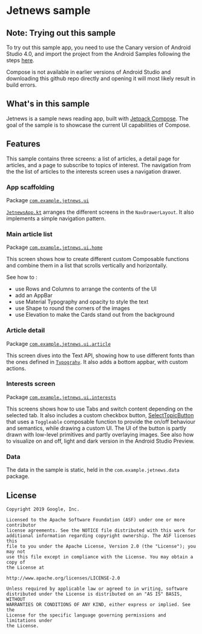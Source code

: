 # Jetnews sample

## Note: Trying out this sample

To try out this sample app, you need to use the Canary version of Android Studio 4.0, and import the
project from the Android Samples following the steps
[here](https://developer.android.com/jetpack/compose/setup#sample).

Compose is not available in earlier versions of Android Studio and downloading this github repo
directly and opening it will most likely result in build errors.

## What's in this sample

Jetnews is a sample news reading app, built with
[Jetpack Compose](https://developer.android.com/jetpack/compose). The goal of the sample is to 
showcase the current UI capabilities of Compose.

## Features

This sample contains three screens: a list of articles, a detail page for articles, and a page to 
subscribe to topics of interest. The navigation from the the list of articles to the interests
screen uses a navigation drawer.

### App scaffolding

Package [`com.example.jetnews.ui`][1]

[`JetnewsApp.kt`][2] arranges the different screens in the `NavDrawerLayout`. It also implements a simple
navigation pattern.

[1]: https://github.com/android/compose-samples/Jetnews/app/src/main/java/com/example/jetnews/ui
[2]: https://github.com/android/compose-samples/Jetnews/app/src/main/java/com/example/jetnews/ui/JetnewsApp.kt
[3]: https://github.com/android/compose-samples/Jetnews/app/src/main/java/com/example/jetnews/ui/article

### Main article list

Package [`com.example.jetnews.ui.home`][4]

This screen shows how to create different custom Composable functions and combine them in a list
that scrolls vertically and horizontally.

See how to :

* use Rows and Columns to arrange the contents of the UI
* add an AppBar
* use Material Typography and opacity to style the text
* use Shape to round the corners of the images
* use Elevation to make the Cards stand out from the background

[4]: https://github.com/android/compose-samples/Jetnews/app/src/main/java/com/example/jetnews/ui/home

### Article detail

Package [`com.example.jetnews.ui.article`][5]

This screen dives into the Text API, showing how to use different fonts than the ones defined in
[`Typograhy`][6]. It also adds a bottom appbar, with custom actions.

[5]: https://github.com/android/compose-samples/Jetnews/app/src/main/java/com/example/jetnews/ui/article
[6]: https://github.com/android/compose-samples/Jetnews/app/src/main/java/com/example/jetnews/ui/Typography.kt

### Interests screen

Package [`com.example.jetnews.ui.interests`][7]

This screens shows how to use Tabs and switch content depending on the selected tab. It
also includes a custom checkbox button, [SelectTopicButton][8]
that uses a `Toggleable` composable function to provide
the on/off behaviour and semantics, while drawing a custom UI. The UI of the button is partly
drawn with low-level primitives and partly overlaying images. See also how to visualize
on and off, light and dark version in the Android Studio Preview.

[7]: https://github.com/android/compose-samples/Jetnews/app/src/main/java/com/example/jetnews/ui/interests
[8]: https://github.com/android/compose-samples/Jetnews/app/src/main/java/com/example/jetnews/ui/interests/SelectTopicButton.kt

### Data

The data in the sample is static, held in the `com.example.jetnews.data` package.

## License


```
Copyright 2019 Google, Inc.

Licensed to the Apache Software Foundation (ASF) under one or more contributor
license agreements. See the NOTICE file distributed with this work for
additional information regarding copyright ownership. The ASF licenses this
file to you under the Apache License, Version 2.0 (the "License"); you may not
use this file except in compliance with the License. You may obtain a copy of
the License at

http://www.apache.org/licenses/LICENSE-2.0

Unless required by applicable law or agreed to in writing, software
distributed under the License is distributed on an "AS IS" BASIS, WITHOUT
WARRANTIES OR CONDITIONS OF ANY KIND, either express or implied. See the
License for the specific language governing permissions and limitations under
the License.
```
